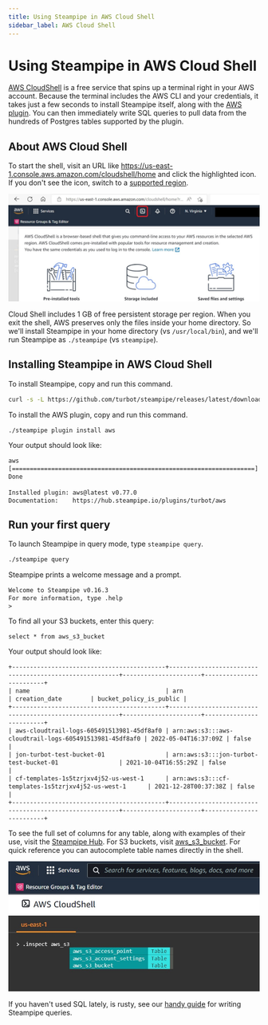 ```yaml
---
title: Using Steampipe in AWS Cloud Shell
sidebar_label: AWS Cloud Shell
---
```


# Using Steampipe in AWS Cloud Shell

[AWS CloudShell](https://aws.amazon.com/cloudshell/) is a free service that spins up a terminal right in your AWS account. Because the terminal includes the AWS CLI and your credentials, it takes just a few seconds to install Steampipe itself, along with the [AWS plugin](https://hub.steampipe.io/plugins/turbot/aws). You can then immediately write SQL queries to pull data from the hundreds of Postgres tables supported by the plugin.

## About AWS Cloud Shell

To start the shell, visit an URL like https://us-east-1.console.aws.amazon.com/cloudshell/home and click the highlighted icon. If you don't see the icon, switch to a [supported region](https://docs.aws.amazon.com/cloudshell/latest/userguide/supported-aws-regions.html). 

<div style={{"marginBottom":"2em","borderWidth":"thin", "borderStyle":"solid", "borderColor":"lightgray", "padding":"20px", "width":"90%"}}>
<img src="/images/docs/cloudshells/aws-cloudshell-homescreen.jpg" />
</div>

Cloud Shell includes 1 GB of free persistent storage per region. When you exit the shell, AWS preserves only the files inside your home directory. So we'll install Steampipe in your home directory (vs `/usr/local/bin`), and we'll run Steampipe as `./steampipe` (vs `steampipe`). 

## Installing Steampipe in AWS Cloud Shell

To install Steampipe, copy and run this command.

```bash
curl -s -L https://github.com/turbot/steampipe/releases/latest/download/steampipe_linux_amd64.tar.gz | tar -xzvf -
```

To install the AWS plugin, copy and run this command.

```
./steampipe plugin install aws
```

Your output should look like:

```
aws                  [====================================================================] Done                

Installed plugin: aws@latest v0.77.0
Documentation:    https://hub.steampipe.io/plugins/turbot/aws
```

## Run your first query

To launch Steampipe in query mode, type `steampipe query`.

```bash
./steampipe query
```

Steampipe prints a welcome message and a prompt.

```
Welcome to Steampipe v0.16.3
For more information, type .help
> 
```

To find all your S3 buckets, enter this query:

```
select * from aws_s3_bucket
```

Your output should look like:

```
+-------------------------------------------+--------------------------------------------------------+----------------------+-------------------------+
| name                                      | arn                                                    | creation_date        | bucket_policy_is_public |
+-------------------------------------------+--------------------------------------------------------+----------------------+-------------------------+
| aws-cloudtrail-logs-605491513981-45df8af0 | arn:aws:s3:::aws-cloudtrail-logs-605491513981-45df8af0 | 2022-05-04T16:37:09Z | false                   |
| jon-turbot-test-bucket-01                 | arn:aws:s3:::jon-turbot-test-bucket-01                 | 2021-10-04T16:55:29Z | false                   |
| cf-templates-1s5tzrjxv4j52-us-west-1      | arn:aws:s3:::cf-templates-1s5tzrjxv4j52-us-west-1      | 2021-12-28T00:37:38Z | false                   |
+-------------------------------------------+--------------------------------------------------------+----------------------+-------------------------+
```

To see the full set of columns for any table, along with examples of their use, visit the [Steampipe Hub](https://hub.steampipe.io). For S3 buckets, visit [aws_s3_bucket](https://hub.steampipe.io/plugins/turbot/aws/tables/aws_s3_bucket). For quick reference you can autocomplete table names directly in the shell.

<div style={{"marginBottom":"2em","borderWidth":"thin", "borderStyle":"solid", "borderColor":"lightgray", "padding":"20px", "width":"90%"}}>
<img src="/images/docs/cloudshells/aws-cloudshell-inspect.jpg" />
</div>

If you haven't used SQL lately, is rusty, see our [handy guide](https://steampipe.io/docs/sql/steampipe-sql) for writing Steampipe queries.


